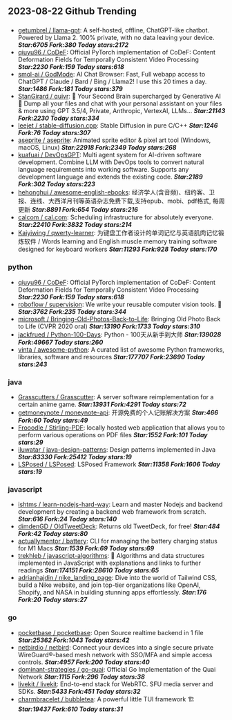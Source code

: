 ## 2023-08-22 Github Trending

### 
* [getumbrel / llama-gpt](https://github.com/getumbrel/llama-gpt): A self-hosted, offline, ChatGPT-like chatbot. Powered by Llama 2. 100% private, with no data leaving your device. ***Star:6705 Fork:380 Today stars:2172***
* [qiuyu96 / CoDeF](https://github.com/qiuyu96/CoDeF): Official PyTorch implementation of CoDeF: Content Deformation Fields for Temporally Consistent Video Processing ***Star:2230 Fork:159 Today stars:618***
* [smol-ai / GodMode](https://github.com/smol-ai/GodMode): AI Chat Browser: Fast, Full webapp access to ChatGPT / Claude / Bard / Bing / Llama2! I use this 20 times a day. ***Star:1486 Fork:181 Today stars:379***
* [StanGirard / quivr](https://github.com/StanGirard/quivr): 🧠 Your Second Brain supercharged by Generative AI 🧠 Dump all your files and chat with your personal assistant on your files & more using GPT 3.5/4, Private, Anthropic, VertexAI, LLMs... ***Star:21143 Fork:2230 Today stars:334***
* [leejet / stable-diffusion.cpp](https://github.com/leejet/stable-diffusion.cpp): Stable Diffusion in pure C/C++ ***Star:1246 Fork:76 Today stars:307***
* [aseprite / aseprite](https://github.com/aseprite/aseprite): Animated sprite editor & pixel art tool (Windows, macOS, Linux) ***Star:22918 Fork:2349 Today stars:268***
* [kuafuai / DevOpsGPT](https://github.com/kuafuai/DevOpsGPT): Multi agent system for AI-driven software development. Combine LLM with DevOps tools to convert natural language requirements into working software. Supports any development language and extends the existing code. ***Star:2189 Fork:302 Today stars:223***
* [hehonghui / awesome-english-ebooks](https://github.com/hehonghui/awesome-english-ebooks): 经济学人(含音频)、纽约客、卫报、连线、大西洋月刊等英语杂志免费下载,支持epub、mobi、pdf格式, 每周更新 ***Star:8891 Fork:654 Today stars:216***
* [calcom / cal.com](https://github.com/calcom/cal.com): Scheduling infrastructure for absolutely everyone. ***Star:22410 Fork:3832 Today stars:214***
* [Kaiyiwing / qwerty-learner](https://github.com/Kaiyiwing/qwerty-learner): 为键盘工作者设计的单词记忆与英语肌肉记忆锻炼软件 / Words learning and English muscle memory training software designed for keyboard workers ***Star:11293 Fork:928 Today stars:170***

### python
* [qiuyu96 / CoDeF](https://github.com/qiuyu96/CoDeF): Official PyTorch implementation of CoDeF: Content Deformation Fields for Temporally Consistent Video Processing ***Star:2230 Fork:159 Today stars:618***
* [roboflow / supervision](https://github.com/roboflow/supervision): We write your reusable computer vision tools.
💜 ***Star:3762 Fork:235 Today stars:344***
* [microsoft / Bringing-Old-Photos-Back-to-Life](https://github.com/microsoft/Bringing-Old-Photos-Back-to-Life): Bringing Old Photo Back to Life (CVPR 2020 oral) ***Star:13190 Fork:1733 Today stars:310***
* [jackfrued / Python-100-Days](https://github.com/jackfrued/Python-100-Days): Python - 100天从新手到大师 ***Star:139028 Fork:49667 Today stars:260***
* [vinta / awesome-python](https://github.com/vinta/awesome-python): A curated list of awesome Python frameworks, libraries, software and resources ***Star:177707 Fork:23690 Today stars:243***

### java
* [Grasscutters / Grasscutter](https://github.com/Grasscutters/Grasscutter): A server software reimplementation for a certain anime game. ***Star:13931 Fork:4291 Today stars:72***
* [getmoneynote / moneynote-api](https://github.com/getmoneynote/moneynote-api): 开源免费的个人记账解决方案 ***Star:466 Fork:60 Today stars:49***
* [Frooodle / Stirling-PDF](https://github.com/Frooodle/Stirling-PDF): locally hosted web application that allows you to perform various operations on PDF files ***Star:1552 Fork:101 Today stars:29***
* [iluwatar / java-design-patterns](https://github.com/iluwatar/java-design-patterns): Design patterns implemented in Java ***Star:83330 Fork:25412 Today stars:19***
* [LSPosed / LSPosed](https://github.com/LSPosed/LSPosed): LSPosed Framework ***Star:11358 Fork:1606 Today stars:19***

### javascript
* [ishtms / learn-nodejs-hard-way](https://github.com/ishtms/learn-nodejs-hard-way): Learn and master Nodejs and backend development by creating a backend web framework from scratch. ***Star:616 Fork:24 Today stars:140***
* [dimdenGD / OldTweetDeck](https://github.com/dimdenGD/OldTweetDeck): Returns old TweetDeck, for free! ***Star:484 Fork:42 Today stars:80***
* [actuallymentor / battery](https://github.com/actuallymentor/battery): CLI for managing the battery charging status for M1 Macs ***Star:1539 Fork:69 Today stars:69***
* [trekhleb / javascript-algorithms](https://github.com/trekhleb/javascript-algorithms): 📝
Algorithms and data structures implemented in JavaScript with explanations and links to further readings ***Star:174151 Fork:28610 Today stars:65***
* [adrianhajdin / nike_landing_page](https://github.com/adrianhajdin/nike_landing_page): Dive into the world of Tailwind CSS, build a Nike website, and join top-tier organizations like OpenAI, Shopify, and NASA in building stunning apps effortlessly. ***Star:176 Fork:20 Today stars:27***

### go
* [pocketbase / pocketbase](https://github.com/pocketbase/pocketbase): Open Source realtime backend in 1 file ***Star:25362 Fork:1043 Today stars:42***
* [netbirdio / netbird](https://github.com/netbirdio/netbird): Connect your devices into a single secure private WireGuard®-based mesh network with SSO/MFA and simple access controls. ***Star:4957 Fork:200 Today stars:40***
* [dominant-strategies / go-quai](https://github.com/dominant-strategies/go-quai): Official Go Implementation of the Quai Network ***Star:1115 Fork:296 Today stars:38***
* [livekit / livekit](https://github.com/livekit/livekit): End-to-end stack for WebRTC. SFU media server and SDKs. ***Star:5433 Fork:451 Today stars:32***
* [charmbracelet / bubbletea](https://github.com/charmbracelet/bubbletea): A powerful little TUI framework
🏗 ***Star:19437 Fork:610 Today stars:31***
